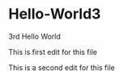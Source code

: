 # Hello-World3
3rd Hello World

This is first edit for this file

This is a second edit for this file
